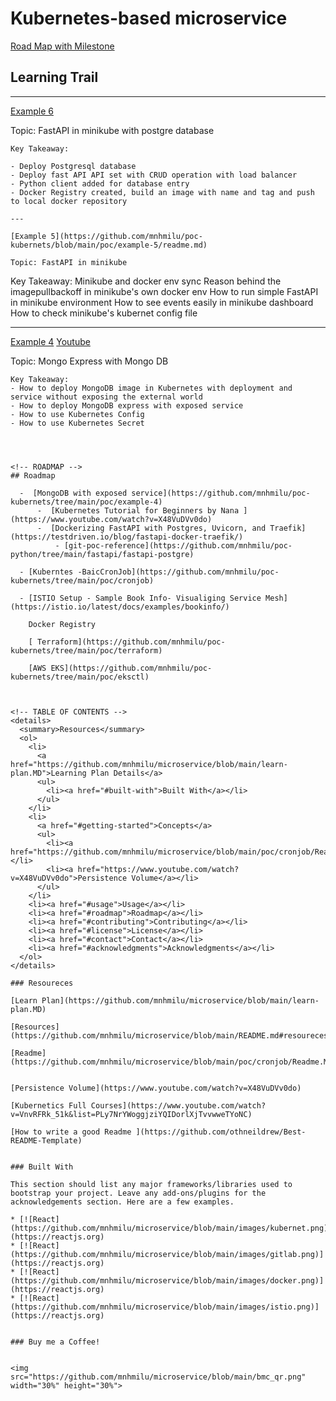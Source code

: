 
# Kubernetes-based microservice 

[Road Map with Milestone](https://docs.google.com/spreadsheets/d/1zxBIoNyymyXTqIBEPrSyXTuE0egg7BfGt3JbsUjvN-M/edit#gid=0)


## Learning Trail

---

[Example 6]([https://github.com/mnhmilu/poc-kubernets/blob/main/poc/example-5/readme.md](https://github.com/mnhmilu/poc-kubernets/blob/main/poc/example-6/readme.md))

Topic: FastAPI in minikube with postgre database
```
Key Takeaway: 

- Deploy Postgresql database
- Deploy fast API API set with CRUD operation with load balancer
- Python client added for database entry
- Docker Registry created, build an image with name and tag and push to local docker repository

---

[Example 5](https://github.com/mnhmilu/poc-kubernets/blob/main/poc/example-5/readme.md)

Topic: FastAPI in minikube
```
Key Takeaway: 
Minikube and docker env sync
Reason behind the imagepullbackoff in minikube's own docker env
How to run simple FastAPI in minikube environment
How to see events easily in minikube dashboard
How to check minikube's kubernet config file

---


[Example 4](https://github.com/mnhmilu/poc-kubernets/blob/main/poc/example-4/k8s-commands.md) [Youtube](https://www.youtube.com/watch?v=X48VuDVv0do)

Topic: Mongo Express with Mongo DB
```
Key Takeaway: 
- How to deploy MongoDB image in Kubernetes with deployment and service without exposing the external world
- How to deploy MongoDB express with exposed service
- How to use Kubernetes Config
- How to use Kubernetes Secret 

```



```



<!-- ROADMAP -->
## Roadmap

  -  [MongoDB with exposed service](https://github.com/mnhmilu/poc-kubernets/tree/main/poc/example-4)
      -  [Kubernetes Tutorial for Beginners by Nana ](https://www.youtube.com/watch?v=X48VuDVv0do)
      -  [Dockerizing FastAPI with Postgres, Uvicorn, and Traefik](https://testdriven.io/blog/fastapi-docker-traefik/)
          - [git-poc-reference](https://github.com/mnhmilu/poc-python/tree/main/fastapi/fastapi-postgre)    

  - [Kuberntes -BaicCronJob](https://github.com/mnhmilu/poc-kubernets/tree/main/poc/cronjob)
  
  - [ISTIO Setup - Sample Book Info- Visualiging Service Mesh](https://istio.io/latest/docs/examples/bookinfo/)
   
    Docker Registry
   
    [ Terraform](https://github.com/mnhmilu/poc-kubernets/tree/main/poc/terraform)
   
    [AWS EKS](https://github.com/mnhmilu/poc-kubernets/tree/main/poc/eksctl)


    
<!-- TABLE OF CONTENTS -->
<details>
  <summary>Resources</summary>
  <ol>
    <li>
      <a href="https://github.com/mnhmilu/microservice/blob/main/learn-plan.MD">Learning Plan Details</a>
      <ul>
        <li><a href="#built-with">Built With</a></li>
      </ul>
    </li>
    <li>
      <a href="#getting-started">Concepts</a>
      <ul>
        <li><a href="https://github.com/mnhmilu/microservice/blob/main/poc/cronjob/Readme.MD">CronJob</a></li>
        <li><a href="https://www.youtube.com/watch?v=X48VuDVv0do">Persistence Volume</a></li>
      </ul>
    </li>
    <li><a href="#usage">Usage</a></li>
    <li><a href="#roadmap">Roadmap</a></li>
    <li><a href="#contributing">Contributing</a></li>
    <li><a href="#license">License</a></li>
    <li><a href="#contact">Contact</a></li>
    <li><a href="#acknowledgments">Acknowledgments</a></li>
  </ol>
</details>

### Resoureces

[Learn Plan](https://github.com/mnhmilu/microservice/blob/main/learn-plan.MD)

[Resources](https://github.com/mnhmilu/microservice/blob/main/README.md#resoureces)

[Readme](https://github.com/mnhmilu/microservice/blob/main/poc/cronjob/Readme.MD)


[Persistence Volume](https://www.youtube.com/watch?v=X48VuDVv0do)

[Kubernetics Full Courses](https://www.youtube.com/watch?v=VnvRFRk_51k&list=PLy7NrYWoggjziYQIDorlXjTvvwweTYoNC)

[How to write a good Readme ](https://github.com/othneildrew/Best-README-Template)


### Built With

This section should list any major frameworks/libraries used to bootstrap your project. Leave any add-ons/plugins for the acknowledgements section. Here are a few examples.

* [![React](https://github.com/mnhmilu/microservice/blob/main/images/kubernet.png)](https://reactjs.org)
* [![React](https://github.com/mnhmilu/microservice/blob/main/images/gitlab.png)](https://reactjs.org)
* [![React](https://github.com/mnhmilu/microservice/blob/main/images/docker.png)](https://reactjs.org)
* [![React](https://github.com/mnhmilu/microservice/blob/main/images/istio.png)](https://reactjs.org)


### Buy me a Coffee! 


<img src="https://github.com/mnhmilu/microservice/blob/main/bmc_qr.png"  width="30%" height="30%">




